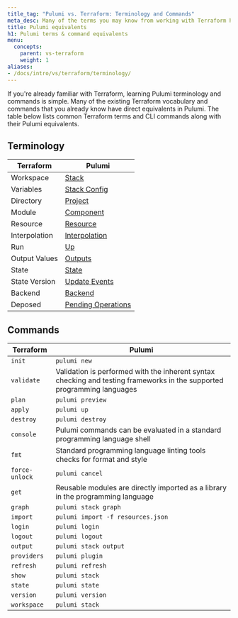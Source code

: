 ```yaml
---
title_tag: "Pulumi vs. Terraform: Terminology and Commands"
meta_desc: Many of the terms you may know from working with Terraform have direct equivalents in Pulumi. Here is a list of common terms and how they relate to Pulumi.
title: Pulumi equivalents
h1: Pulumi terms & command equivalents
menu:
  concepts:
    parent: vs-terraform
    weight: 1
aliases:
- /docs/intro/vs/terraform/terminology/
---
```


<style>
    main table {
        font-size: 0.94em;
        width: 100%;
    }

    main table th:first-child,
    main table td:first-child {
        width: 33%;
    }
</style>

If you're already familiar with Terraform, learning Pulumi terminology and commands is simple. Many of the existing Terraform vocabulary and commands that you already know have direct equivalents in Pulumi. The table below lists common Terraform terms and CLI commands along with their Pulumi equivalents.

## Terminology

| Terraform | Pulumi |
| --------- | ------ |
| Workspace | [Stack](/docs/concepts/stack/) |
| Variables | [Stack Config](/docs/concepts/config/) |
| Directory | [Project](/docs/concepts/projects/) |
| Module | [Component](/docs/concepts/resources/components/) |
| Resource | [Resource](/docs/concepts/resources/) |
| Interpolation | [Interpolation](/docs/concepts/inputs-outputs#outputs-and-strings) |
| Run | [Up](/docs/cli/pulumi_up/) |
| Output Values | [Outputs](/docs/concepts/inputs-outputs/) |
| State | [State](/docs/concepts/state/) |
| State Version | [Update Events](/docs/reference/service-rest-api#list-update-events) |
| Backend | [Backend](/docs/concepts/state/) |
| Deposed | [Pending Operations](/docs/support/troubleshooting#interrupted-update-recovery) |

## Commands

| Terraform | Pulumi |
| --------- | ------ |
| `init` | `pulumi new` |
| `validate` | Validation is performed with the inherent syntax checking and testing frameworks in the supported programming languages |
| `plan` | `pulumi preview` |
| `apply` | `pulumi up` |
| `destroy` | `pulumi destroy` |
| `console` | Pulumi commands can be evaluated in a standard programming language shell |
| `fmt` | Standard programming language linting tools checks for format and style |
| `force-unlock` | `pulumi cancel` |
| `get` | Reusable modules are directly imported as a library in the programming language |
| `graph` | `pulumi stack graph` |
| `import` | `pulumi import -f resources.json` |
| `login` | `pulumi login` |
| `logout` | `pulumi logout` |
| `output` | `pulumi stack output` |
| `providers` | `pulumi plugin` |
| `refresh` | `pulumi refresh` |
| `show` | `pulumi stack` |
| `state` | `pulumi state` |
| `version` | `pulumi version` |
| `workspace` | `pulumi stack` |
